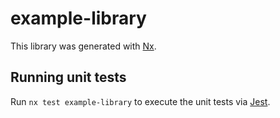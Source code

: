 # example-library

This library was generated with [Nx](https://nx.dev).

## Running unit tests

Run `nx test example-library` to execute the unit tests via [Jest](https://jestjs.io).

